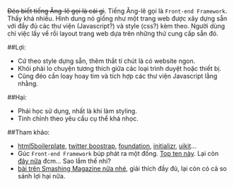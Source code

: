 ~~Đéo biết tiếng Ăng-lê gọi là cái gì~~. Tiếng Ăng-lê gọi là `Front-end Framework`. Thấy khá nhiều. Hình dung nó giống như một trang web được xây dựng sẵn với đầy đủ các thư viện (Javascript?) và style (css?) kèm theo. Người dùng chỉ việc lấy về rồi layout trang web dựa trên những thứ cung cấp sẵn đó.

##Lợi:

- Cứ theo style dựng sẵn, thêm thắt tí chút là có website ngon.
- Khỏi phải lo chuyện tương thích giữa các loại trình duyệt hoặc thiết bị.
- Cũng đéo cần loay hoay tìm và tích hợp các thư viện Javascript lằng nhằng.

##Hại:

- Phải học sử dụng, nhất là khi làm styling.
- Tinh chỉnh theo yêu cầu cụ thể khá nhọc.


##Tham khảo:

- [html5boilerplate], [twitter boostrap], [foundation], [initializr], [uikit]...
- Gúc `Front-end Framework` búp phát ra một đống. [Top ten này](http://www.sitepoint.com/top-10-front-end-development-frameworks/). Lại còn [đây nữa](http://www.awwwards.com/what-are-frameworks-22-best-responsive-css-frameworks-for-web-design.html) đcm... Sao lắm thế nhỉ?
- [bài trên Smashing Magazine nữa nhé](http://www.smashingmagazine.com/2014/02/19/responsive-design-frameworks-just-because-you-can-should-you/), giải thích đầy đủ, lại còn có cả so sánh lợi hại nữa.

[html5boilerplate]: http://html5boilerplate.com/
[twitter boostrap]: http://getbootstrap.com/
[foundation]: http://foundation.zurb.com/
[initializr]: http://www.initializr.com/
[uikit]: http://www.getuikit.com/index.html
